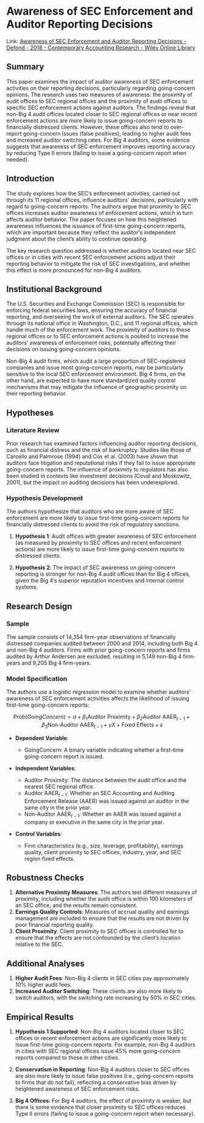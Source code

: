 # Awareness of SEC Enforcement and Auditor Reporting Decisions

Link: [Awareness of SEC Enforcement and Auditor Reporting Decisions - Defond - 2018 - Contemporary Accounting Research - Wiley Online Library](https://onlinelibrary.wiley.com/doi/abs/10.1111/1911-3846.12352)

## Summary

This paper examines the impact of auditor awareness of SEC enforcement activities on their reporting decisions, particularly regarding going-concern opinions. The research uses two measures of awareness: the proximity of audit offices to SEC regional offices and the proximity of audit offices to specific SEC enforcement actions against auditors. The findings reveal that non-Big 4 audit offices located closer to SEC regional offices or near recent enforcement actions are more likely to issue going-concern reports to financially distressed clients. However, these offices also tend to over-report going-concern issues (false positives), leading to higher audit fees and increased auditor switching rates. For Big 4 auditors, some evidence suggests that awareness of SEC enforcement improves reporting accuracy by reducing Type II errors (failing to issue a going-concern report when needed).

## Introduction
The study explores how the SEC’s enforcement activities, carried out through its 11 regional offices, influence auditors' decisions, particularly with regard to going-concern reports. The authors argue that proximity to SEC offices increases auditor awareness of enforcement actions, which in turn affects auditor behavior. The paper focuses on how this heightened awareness influences the issuance of first-time going-concern reports, which are important because they reflect the auditor's independent judgment about the client’s ability to continue operating.

The key research question addressed is whether auditors located near SEC offices or in cities with recent SEC enforcement actions adjust their reporting behavior to mitigate the risk of SEC investigations, and whether this effect is more pronounced for non-Big 4 auditors.

## Institutional Background
The U.S. Securities and Exchange Commission (SEC) is responsible for enforcing federal securities laws, ensuring the accuracy of financial reporting, and overseeing the work of external auditors. The SEC operates through its national office in Washington, D.C., and 11 regional offices, which handle much of the enforcement work. The proximity of auditors to these regional offices or to SEC enforcement actions is posited to increase the auditors’ awareness of enforcement risks, potentially affecting their decisions on issuing going-concern opinions.

Non-Big 4 audit firms, which audit a large proportion of SEC-registered companies and issue most going-concern reports, may be particularly sensitive to the local SEC enforcement environment. Big 4 firms, on the other hand, are expected to have more standardized quality control mechanisms that may mitigate the influence of geographic proximity on their reporting behavior.

## Hypotheses

### Literature Review
Prior research has examined factors influencing auditor reporting decisions, such as financial distress and the risk of bankruptcy. Studies like those of Carcello and Palmrose (1994) and Cox et al. (2003) have shown that auditors face litigation and reputational risks if they fail to issue appropriate going-concern reports. The influence of proximity to regulators has also been studied in contexts like investment decisions (Coval and Moskowitz, 2001), but the impact on auditing decisions has been underexplored.

### Hypothesis Development
The authors hypothesize that auditors who are more aware of SEC enforcement are more likely to issue first-time going-concern reports for financially distressed clients to avoid the risk of regulatory sanctions.

1. **Hypothesis 1**: Audit offices with greater awareness of SEC enforcement (as measured by proximity to SEC offices and recent enforcement actions) are more likely to issue first-time going-concern reports to distressed clients.

2. **Hypothesis 2**: The impact of SEC awareness on going-concern reporting is stronger for non-Big 4 audit offices than for Big 4 offices, given the Big 4’s superior reputation incentives and internal control systems.

## Research Design

### Sample

The sample consists of 14,354 firm-year observations of financially distressed companies audited between 2000 and 2014, including both Big 4 and non-Big 4 auditors. Firms with prior going-concern reports and firms audited by Arthur Andersen are excluded, resulting in 5,149 non-Big 4 firm-years and 9,205 Big 4 firm-years.

### Model Specification
The authors use a logistic regression model to examine whether auditors’ awareness of SEC enforcement activities affects the likelihood of issuing first-time going-concern reports:

```math
\text{Prob}(GoingConcern) = \alpha + \beta_1 \text{Auditor Proximity} + \beta_2 \text{Auditor AAER}_{t-1} + \beta_3 \text{Non-Auditor AAER}_{t-1} + \gamma X + \text{Fixed Effects} + \varepsilon
```

- **Dependent Variable**: 
  - $\text{GoingConcern}$: A binary variable indicating whether a first-time going-concern report is issued.
  
- **Independent Variables**:
  - $\text{Auditor Proximity}$: The distance between the audit office and the nearest SEC regional office.
  - $\text{Auditor AAER}_{t-1}$: Whether an SEC Accounting and Auditing Enforcement Release (AAER) was issued against an auditor in the same city in the prior year.
  - $\text{Non-Auditor AAER}_{t-1}$: Whether an AAER was issued against a company or executive in the same city in the prior year.

- **Control Variables**: 
  - Firm characteristics (e.g., size, leverage, profitability), earnings quality, client proximity to SEC offices, industry, year, and SEC region fixed effects.

## Robustness Checks

1. **Alternative Proximity Measures**: The authors test different measures of proximity, including whether the audit office is within 100 kilometers of an SEC office, and the results remain consistent.
2. **Earnings Quality Controls**: Measures of accrual quality and earnings management are included to ensure that the results are not driven by poor financial reporting quality.
3. **Client Proximity**: Client proximity to SEC offices is controlled for to ensure that the effects are not confounded by the client’s location relative to the SEC.

## Additional Analyses

1. **Higher Audit Fees**: Non-Big 4 clients in SEC cities pay approximately 10% higher audit fees.
2. **Increased Auditor Switching**: These clients are also more likely to switch auditors, with the switching rate increasing by 50% in SEC cities.

## Empirical Results
1. **Hypothesis 1 Supported**: Non-Big 4 auditors located closer to SEC offices or recent enforcement actions are significantly more likely to issue first-time going-concern reports. For example, non-Big 4 auditors in cities with SEC regional offices issue 45% more going-concern reports compared to those in other cities.
   
2. **Conservatism in Reporting**: Non-Big 4 auditors closer to SEC offices are also more likely to issue false positives (i.e., going-concern reports to firms that do not fail), reflecting a conservative bias driven by heightened awareness of SEC enforcement risks.

3. **Big 4 Offices**: For Big 4 auditors, the effect of proximity is weaker, but there is some evidence that closer proximity to SEC offices reduces Type II errors (failing to issue a going-concern report when necessary).
